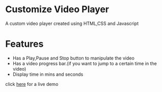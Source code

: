 
# Customize Video Player
<p>A custom video player created using HTML,CSS and Javascript</p>

# Features
<ul>
  <li>Has a Play,Pause and Stop button to manipulate the video</li>
  <li>Has a video progress bar.(if you want to jump to a certain time in the video)</li>
  <li>Display time in mins and seconds</li>
</ul>

<p>click <a href="https://supremeking23.github.io/vanillaJSProject---Customize-Video-Player/" target="_blank">here</a> for a live demo</p>

